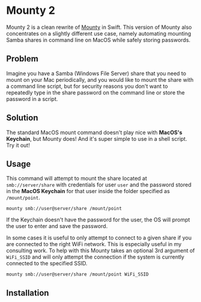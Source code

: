 # Mounty 2

Mounty 2 is a clean rewrite of [Mounty](https://github.com/x0054/mounty) in Swift. This version of Mounty also concentrates on a slightly different use case, namely automating mounting Samba shares in command line on MacOS while safely storing passwords.

## Problem

Imagine you have a Samba (Windows File Server) share that you need to mount on your Mac periodically, and you would like to mount the share with a command line script, but for security reasons you don't want to repeatedly type in the share password on the command line or store the password in a script.

## Solution

The standard MacOS mount command doesn't play nice with **MacOS's Keychain**, but Mounty does! And it's super simple to use in a shell script. Try it out!

## Usage

This command will attempt to mount the share located at `smb://server/share` with credentials for user `user` and the password stored in the **MacOS Keychain** for that user inside the folder specified as `/mount/point`.

```
mounty smb://user@server/share /mount/point
```

If the Keychain doesn't have the password for the user, the OS will prompt the user to enter and save the password.

In some cases it is useful to only attempt to connect to a given share if you are connected to the right WiFi network. This is especially useful in my consulting work. To help with this Mounty takes an optional 3rd argument of `WiFi_SSID` and will only attempt the connection if the system is currently connected to the specified SSID.

```
mounty smb://user@server/share /mount/point WiFi_SSID
```

## Installation



